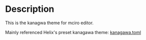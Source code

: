 # Description
This is the kanagwa theme for mciro editor.

Mainly referenced Helix's preset kanagawa theme: [kanagawa.toml](https://github.com/helix-editor/helix/blob/master/runtime/themes/kanagawa.toml)
